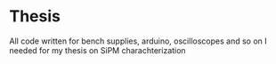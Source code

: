 # Thesis
All code written for bench supplies, arduino, oscilloscopes and so on I needed for my thesis on SiPM charachterization
